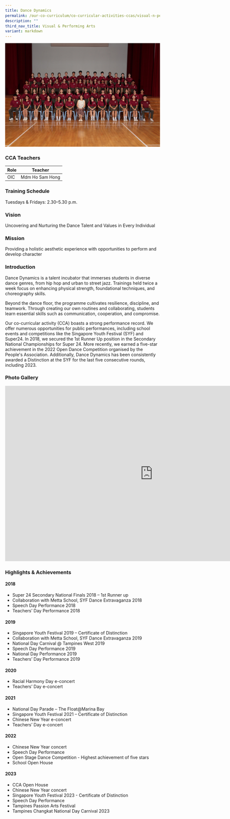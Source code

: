 ```yaml
---
title: Dance Dynamics
permalink: /our-co-curriculum/co-curricular-activities-ccas/visual-n-performing-arts/dance-dynamics/
description: ""
third_nav_title: Visual & Performing Arts
variant: markdown
---
```

![](/images/Dance_Dynamics.jpg)


### CCA Teachers

| Role | Teacher | 
| -------- | -------- | 
| OIC     | Mdm Ho Sam Hong     | 


### Training Schedule
Tuesdays &amp; Fridays: 2.30–5.30 p.m.

### Vision

Uncovering and Nurturing the Dance Talent and Values in Every Individual

### Mission 

Providing a holistic aesthetic experience with opportunities to perform and develop character

### Introduction

Dance Dynamics is a talent incubator that immerses students in diverse dance genres, from hip hop and urban to street jazz. Trainings held twice a week focus on enhancing physical strength, foundational techniques, and choreography skills.

Beyond the dance floor, the programme cultivates resilience, discipline, and teamwork. Through creating our own routines and collaborating, students learn essential skills such as communication, cooperation, and compromise.

Our co-curricular activity (CCA) boasts a strong performance record. We offer numerous opportunities for public performances, including school events and competitions like the Singapore Youth Festival (SYF) and Super24. In 2018, we secured the 1st Runner Up position in the Secondary National Championships for Super 24. More recently, we earned a five-star achievement in the 2022 Open Dance Competition organised by the People's Association. Additionally, Dance Dynamics has been consistently awarded a Distinction at the SYF for the last five consecutive rounds, including 2023.

### Photo Gallery

<iframe allowfullscreen="true" height="569" width="960" frameborder="0" src="https://docs.google.com/presentation/d/e/2PACX-1vTffb1U-Ndfp9lMbgKq-3dDlq0Gqu1RAQvzxYklJ7Jm7ZLw7J7B9AJfGU7aawxp_vvQhHqzvgy8bQ-J/embed?start=true&amp;loop=true&amp;delayms=3000"></iframe>

### Highlights &amp; Achievements

#### 2018

*   Super 24 Secondary National Finals 2018 – 1st&nbsp;Runner up
*   Collaboration with Metta School, SYF Dance Extravaganza 2018
*   Speech Day Performance 2018
*   Teachers’ Day Performance 2018

#### 2019

*   Singapore Youth Festival 2019 – Certificate of Distinction
*   Collaboration with Metta School, SYF Dance Extravaganza 2019
*   National Day Carnival @ Tampines West 2019
*   Speech Day Performance 2019
*   National Day Performance 2019
*   Teachers’ Day Performance 2019

#### 2020

*   Racial Harmony Day e-concert
*   Teachers’ Day e-concert

#### 2021

*   National Day Parade –&nbsp;The Float@Marina Bay
*   Singapore Youth Festival 2021 – Certificate of Distinction
*   Chinese New Year e-concert
*   Teachers’ Day e-concert

#### 2022

*   Chinese New Year concert
*   Speech Day Performance
*   Open Stage Dance Competition - Highest achievement of five stars
*   School Open House

#### 2023

*   CCA Open House
*   Chinese New Year concert
*   Singapore Youth Festival 2023 - Certificate of Distinction
*   Speech Day Performance
*   Tampines Passion Arts Festival
*   Tampines Changkat National Day Carnival 2023
